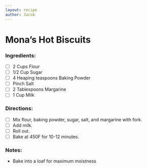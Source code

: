 ```yaml
---
layout: recipe
author: Jacob
---
```


# Mona’s Hot Biscuits

### Ingredients:

- [ ] 2 Cups Flour
- [ ] 1/2 Cup Sugar
- [ ] 4 Heaping teaspoons Baking Powder
- [ ] Pinch Salt
- [ ] 2 Tablespoons Margarine
- [ ] 1 Cup Milk

### Directions:

- [ ] Mix flour, baking powder, sugar, salt, and margarine with fork.
- [ ] Add milk.
- [ ] Roll out.
- [ ] Bake at 450F for 10-12 minutes.

### Notes:

* Bake into a loaf for maximum moistness